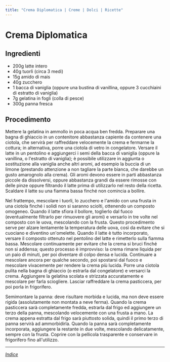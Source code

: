 ```yaml
---
title: "Crema Diplomatica | Creme | Dolci | Ricette"
---
```

# Crema Diplomatica

## Ingredienti

- 200g latte intero
- 40g tuorli (circa 3 medi)
- 15g amido di mais
- 40g zucchero
- 1 bacca di vaniglia (oppure una bustina di vanillina, oppure 3 cucchiaini di estratto di vaniglia)
- 7g gelatina in fogli (colla di pesce)
- 300g panna fresca

## Procedimento

Mettere la gelatina in ammollo in poca acqua ben fredda. Preparare una bagna di ghiaccio in un contenitore abbastanza capiente da contenere una ciotola, che servirà per raffreddare velocemente la crema e fermarne la cottura; in alternativa, porre una ciotola di vetro in congelatore. Versare il latte in un pentolino e aggiungerci i semi della bacca di vaniglia (oppure la vanillina, o l'estratto di vaniglia); è possibile utilizzare in aggiunta o sostituzione alla vaniglia anche altri aromi, ad esempio la buccia di un limone (prestando attenzione a non tagliare la parte bianca, che darebbe un gusto amarognolo alla crema). Gli aromi devono essere in parti abbastanza piccole da dissolversi, oppure abbastanza grandi da essere rimosse con delle pinze oppure filtrando il latte prima di utilizzarlo nel resto della ricetta. Scaldare il latte su una fiamma bassa finché non comincia a bollire.

Nel frattempo, mescolare i tuorli, lo zucchero e l'amido con una frusta in una ciotola finché i solidi non si saranno sciolti, ottenendo un composto omogeneo. Quando il latte sfiora il bollore, toglierlo dal fuoco (eventualmente filtrarlo per rimuovere gli aromi) e versarlo in tre volte nel composto con le uova, mescolando con la frusta. Questo procedimento serve per alzare lentamente la temperatura delle uova, così da evitare che si cuociano e diventino un'omelette. Quando il latte è tutto incorporato, versare il composto ottenuto nel pentolino del latte e rimetterlo sulla fiamma bassa. Mescolare continuamente per evitare che la crema si bruci finché non si addensa; questo processo è improvviso: la crema rimane liquida per un paio di minuti, per poi diventare di colpo densa e lucida. Continuare a mescolare ancora per qualche secondo, poi spostarsi dal fuoco e mescolare vivacemente per rendere la crema più lucida. Porre una ciotola pulita nella bagna di ghiaccio (o estrarla dal congelatore) e versarci la crema. Aggiungere la gelatina scolata e strizzata accuratamente e mescolare per farla sciogliere. Lasciar raffreddare la crema pasticcera, per poi porla in frigorifero.

Semimontare la panna: deve risultare morbida e lucida, ma non deve essere rigida (assolutamente non montata a neve ferma). Quando la crema pasticcera sarà completamente fredda, estrarla dal frigo ed aggiungere un terzo della panna, mescolando velocemente con una frusta a mano. La crema appena estratta dal frigo sarà piuttosto solida, quindi il primo terzo di panna servirà ad ammorbidirla. Quando la panna sarà completamente incorporata, aggiungere la restante in due volte, mescolando delicatamente, sempre con la frusta. Coprire con la pellicola trasparente e conservare in frigorifero fino all'utilizzo.

***

*[Indice](../..)*